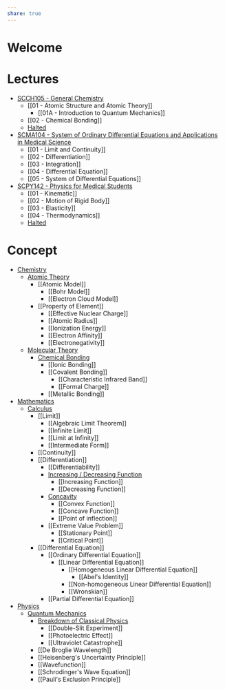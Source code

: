 ```yaml
---
share: true
---
```


# Welcome

# Lectures

- [SCCH105 - General Chemistry]()
	- [[01 - Atomic Structure and Atomic Theory]]
		- [[01A - Introduction to Quantum Mechanics]]
	- [[02 - Chemical Bonding]]
	- [Halted]()
- [SCMA104 - System of Ordinary Differential Equations and Applications in Medical Science]()
	- [[01 - Limit and Continuity]]
	- [[02 - Differentiation]]
	- [[03 - Integration]]
	- [[04 - Differential Equation]]
	- [[05 - System of Differential Equations]]
- [SCPY142 - Physics for Medical Students]()
	- [[01 - Kinematic]]
	- [[02 - Motion of Rigid Body]]
	- [[03 - Elasticity]]
	- [[04 - Thermodynamics]]
	- [Halted]()

# Concept

- [Chemistry]()
	- [Atomic Theory]()
		- [[Atomic Model]]
			- [[Bohr Model]]
			- [[Electron Cloud Model]]
		- [[Property of Element]]
			- [[Effective Nuclear Charge]]
			- [[Atomic Radius]]
			- [[Ionization Energy]]
			- [[Electron Affinity]]
			- [[Electronegativity]]
	- [Molecular Theory]()
		- [Chemical Bonding]()
			- [[Ionic Bonding]]
			- [[Covalent Bonding]]
				- [[Characteristic Infrared Band]]
				- [[Formal Charge]]
			- [[Metallic Bonding]]
- [Mathematics]()
	- [Calculus]()
		- [[Limit]]
			- [[Algebraic Limit Theorem]]
			- [[Infinite Limit]]
			- [[Limit at Infinity]]
			- [[Intermediate Form]]
		- [[Continuity]]
		- [[Differentiation]]
			- [[Differentiability]]
			- [Increasing / Decreasing Function]()
				- [[Increasing Function]]
				- [[Decreasing Function]]
			- [Concavity]()
				- [[Convex Function]]
				- [[Concave Function]]
				- [[Point of inflection]]
			- [[Extreme Value Problem]]
				- [[Stationary Point]]
				- [[Critical Point]]
		- [[Differential Equation]]
			- [[Ordinary Differential Equation]]
				- [[Linear Differential Equation]]
					- [[Homogeneous Linear Differential Equation]]
						- [[Abel's Identity]]
					- [[Non-homogeneous Linear Differential Equation]]
					- [[Wronskian]]
			- [[Partial Differential Equation]]
- [Physics]()
	- [Quantum Mechanics]()
		- [Breakdown of Classical Physics]()
			- [[Double-Slit Experiment]]
			- [[Photoelectric Effect]]
			- [[Ultraviolet Catastrophe]]
		- [[De Broglie Wavelength]]
		- [[Heisenberg's Uncertainty Principle]]
		- [[Wavefunction]]
		- [[Schrodinger's Wave Equation]]
		- [[Pauli's Exclusion Principle]]
